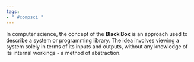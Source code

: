 ```yaml
---
tags:
- " #compsci "
---
```

In computer science, the concept of the **Black Box** is an approach used to describe a system or programming library. The idea involves viewing a system solely in terms of its inputs and outputs, without any knowledge of its internal workings - a method of abstraction.